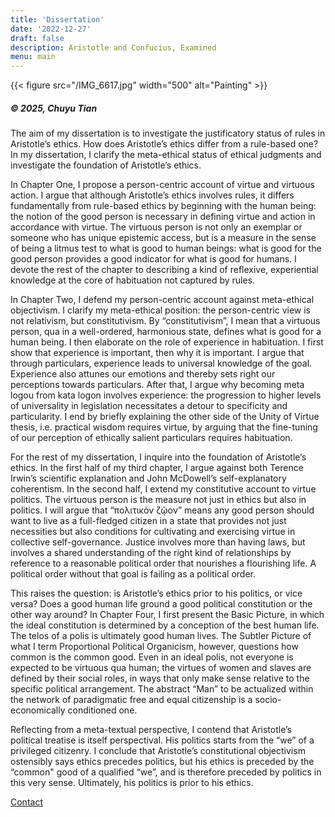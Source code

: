 ```yaml
---
title: 'Dissertation'
date: '2022-12-27'
draft: false
description: Aristotle and Confucius, Examined
menu: main
---
```


{{< figure src="/IMG_6617.jpg" width="500" alt="Painting" >}}

##### © 2025, Chuyu Tian

The aim of my dissertation is to investigate the justificatory status of rules in Aristotle’s ethics. How does Aristotle’s ethics differ from a rule-based one? In my dissertation, I clarify the meta-ethical status of ethical judgments and investigate the foundation of Aristotle’s ethics.

In Chapter One, I propose a person-centric account of virtue and virtuous action. I argue that although Aristotle’s ethics involves rules, it differs fundamentally from rule-based ethics by beginning with the human being: the notion of the good person is necessary in defining virtue and action in accordance with virtue. The virtuous person is not only an exemplar or someone who has unique epistemic access, but is a measure in the sense of being a litmus test to what is good to human beings: what is good for the good person provides a good indicator for what is good for humans. I devote the rest of the chapter to describing a kind of reflexive, experiential knowledge at the core of habituation not captured by rules. 

In Chapter Two, I defend my person-centric account against meta-ethical objectivism. I clarify my meta-ethical position: the person-centric view is not relativism, but constitutivism. By “constitutivism”, I mean that a virtuous person, qua in a well-ordered, harmonious state, defines what is good for a human being. I then elaborate on the role of experience in habituation. I first show that experience is important, then why it is important. I argue that through particulars, experience leads to universal knowledge of the goal. Experience also attunes our emotions and thereby sets right our perceptions towards particulars. After that, I argue why becoming meta logou from kata logon involves experience: the progression to higher levels of universality in legislation necessitates a detour to specificity and particularity. I end by briefly explaining the other side of the Unity of Virtue thesis, i.e. practical wisdom requires virtue, by arguing that the fine-tuning of our perception of ethically salient particulars requires habituation.

For the rest of my dissertation, I inquire into the foundation of Aristotle’s ethics. In the first half of my third chapter, I argue against both Terence Irwin’s scientific explanation and John McDowell’s self-explanatory coherentism. In the second half, I extend my constitutive account to virtue politics. The virtuous person is the measure not just in ethics but also in politics. I will argue that “πολιτικὸν ζῷον” means any good person should want to live as a full-fledged citizen in a state that provides not just necessities but also conditions for cultivating and exercising virtue in collective self-governance. Justice involves more than having laws, but involves a shared understanding of the right kind of relationships by reference to a reasonable political order that nourishes a flourishing life. A political order without that goal is failing as a political order.

This raises the question: is Aristotle’s ethics prior to his politics, or vice versa? Does a good human life ground a good political constitution or the other way around? In Chapter Four, I first present the Basic Picture, in which the ideal constitution is determined by a conception of the best human life. The telos of a polis is ultimately good human lives. The Subtler Picture of what I term Proportional Political Organicism, however, questions how common is the common good. Even in an ideal polis, not everyone is expected to be virtuous qua human; the virtues of women and slaves are defined by their social roles, in ways that only make sense relative to the specific political arrangement. The abstract “Man” to be actualized within the network of paradigmatic free and equal citizenship is a socio-economically conditioned one.

Reflecting from a meta-textual perspective, I contend that Aristotle’s political treatise is itself perspectival. His politics starts from the “we” of a privileged citizenry. I conclude that Aristotle’s constitutional objectivism ostensibly says ethics precedes politics, but his ethics is preceded by the “common" good of a qualified “we”, and is therefore preceded by politics in this very sense. Ultimately, his politics is prior to his ethics.

[Contact](/contact)
